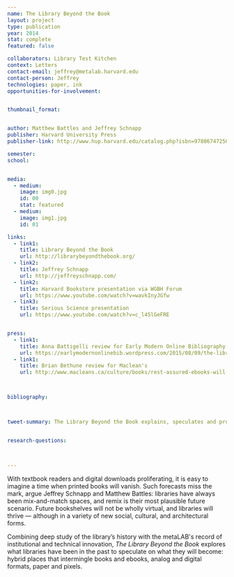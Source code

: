 ```yaml
---
name: The Library Beyond the Book
layout: project
type: publication
year: 2014
stat: complete
featured: false

collaborators: Library Test Kitchen
context: Letters
contact-email: jeffrey@metalab.harvard.edu
contact-person: Jeffrey
technologies: paper, ink
opportunities-for-involvement:


thumbnail_format:


author: Matthew Battles and Jeffrey Schnapp
publisher: Harvard University Press
publisher-link: http://www.hup.harvard.edu/catalog.php?isbn=9780674725034

semester:
school:


media:
  - medium:
    image: img0.jpg
    id: 00
    stat: featured
  - medium:
    image: img1.jpg
    id: 01

links:
  - link1: 
    title: Library Beyond the Book
    url: http://librarybeyondthebook.org/
  - link2: 
    title: Jeffrey Schnapp
    url: http://jeffreyschnapp.com/
  - link2: 
    title: Harvard Bookstore presentation via WGBH Forum
    url: https://www.youtube.com/watch?v=wavkInyJGfw
  - link3: 
    title: Serious Science presentation
    url: https://www.youtube.com/watch?v=c_l45lGeFRE


press:
  - link1: 
    title: Anna Battigelli review for Early Modern Online Bibliography
    url: https://earlymodernonlinebib.wordpress.com/2015/08/09/the-library-beyond-the-book-and-beyond-the-human/
  - link1: 
    title: Brian Bethune review for Maclean's
    url: http://www.macleans.ca/culture/books/rest-assured-ebooks-will-not-destroy-books/



bibliography:



tweet-summary: The Library Beyond the Book explains, speculates and provokes book culture for a world where the physical and the virtual blend with ever increasing intimacy. 


research-questions:



---
```


With textbook readers and digital downloads proliferating, it is easy to imagine a time when printed books will vanish. Such forecasts miss the mark, argue Jeffrey Schnapp and Matthew Battles: libraries have always been mix-and-match spaces, and remix is their most plausible future scenario. Future bookshelves will not be wholly virtual, and libraries will thrive — although in a variety of new social, cultural, and architectural forms. 

Combining deep study of the library’s history with the metaLAB's record of institutional and technical innovation, *The Library Beyond the Book* explores what libraries have been in the past to speculate on what they will become: hybrid places that intermingle books and ebooks, analog and digital formats, paper and pixels.


